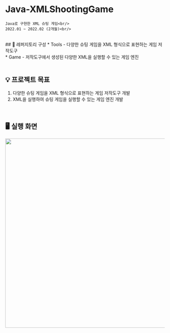 # Java-XMLShootingGame
```
Java로 구현한 XML 슈팅 게임<br/>
2022.01 ~ 2022.02 (2개월)<br/>
```
<br/>
## 📁 레퍼지토리 구성
* Tools - 다양한 슈팅 게임을 XML 형식으로 표현하는 게임 저작도구<br/>
* Game - 저작도구에서 생성된 다양한 XML을 실행할 수 있는 게임 엔진<br/>
<br/>

## 💡 프로젝트 목표
1. 다양한 슈팅 게임을 XML 형식으로 표현하는 게임 저작도구 개발<br/>
2. XML을 실행하여 슈팅 게임을 실행할 수 있는 게임 엔진 개발<br/>
<br/>

## 🖥️ 실행 화면
<p align="center">
  <img src="https://github.com/user-attachments/assets/f08f3331-c623-4595-ae7b-1d0113e113cb" width="600"/><br/>
</p>
